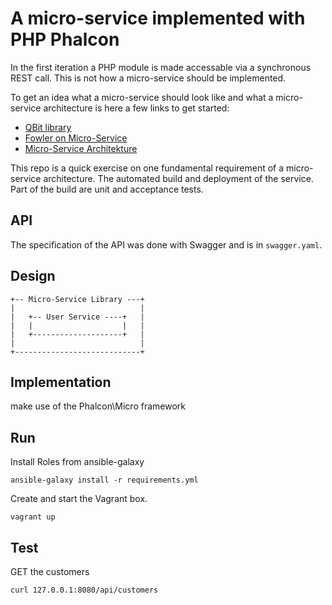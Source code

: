 # A micro-service implemented with PHP Phalcon

In the first iteration a PHP module is made accessable via a synchronous REST call.
This is not how a micro-service should be implemented.

To get an idea what a micro-service should look like and what a micro-service architecture is here a few links to get started:
* [QBit library](http://advantageous.github.io/qbit/)
* [Fowler on Micro-Service](https://www.youtube.com/watch?v=wgdBVIX9ifA)
* [Micro-Service Architekture](http://www.mammatustech.com/java-microservices-architecture)

This repo is a quick exercise on one fundamental requirement of a micro-service architecture. The automated build and deployment of the service. Part of the build are unit and acceptance tests.


## API

The specification of the API was done with Swagger and is in `swagger.yaml`.


## Design

```
+-- Micro-Service Library ---+
|                            |
|   +-- User Service ----+   |
|   |                    |   |
|   +--------------------+   |
|                            |
+----------------------------+
```


## Implementation

make use of the Phalcon\Micro framework


## Run

Install Roles from ansible-galaxy
```
ansible-galaxy install -r requirements.yml
```

Create and start the Vagrant box.
```
vagrant up
```


## Test

GET the customers
```
curl 127.0.0.1:8080/api/customers
```
